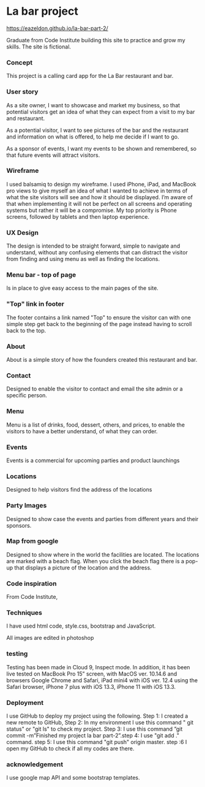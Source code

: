 # La bar project 
 https://eazeldon.github.io/la-bar-part-2/

Graduate from Code Institute building this site to practice and grow my skills. The site is fictional.


### Concept

This project is a calling card app for the La Bar restaurant and bar.

### User story 

As a site owner, I want to showcase and market my business, so that potential visitors get an idea of what they can expect from a visit 
to my bar and restaurant.

As a potential visitor, I want to see pictures of the bar and the restaurant and information on what is offered, to
help me decide if I want to go.

As a sponsor of events, I want my events to be shown and remembered, so that future events will attract visitors. 

### Wireframe

I used balsamiq to design my wireframe. I used iPhone, iPad, and MacBook pro views to give myself an idea of what I wanted to achieve in terms 
of what the site visitors will see and how it should be displayed. I’m aware of that when implementing it will not be perfect on all screens and 
operating systems but rather it will be a compromise. My top priority is  Phone screens, followed by tablets and then laptop experience.

### UX Design

The design is intended to be straight forward, simple to navigate and understand, without any confusing elements 
that can distract the visitor from finding and using menu as well as finding the locations.

### Menu bar - top of page

Is in place to give easy access to the main pages of the site.

### "Top" link in footer

The footer contains a link named "Top" to ensure the visitor can with one simple step get back to the beginning of
the page instead having to scroll back to the top.

### About

About is a simple story of how the founders created this restaurant and bar.  

### Contact

Designed to enable the visitor to contact  and email the site admin or a specific person. 

### Menu

Menu is a list of drinks, food, dessert, others, and prices, to
enable the visitors to have a better understand, of what they can order.
 
### Events

Events is a commercial for upcoming parties and product launchings

### Locations

Designed to help visitors find the address of the locations 

### Party Images

Designed to show case the events and parties from different years and their sponsors.


### Map from google

Designed to show where in the world the facilities are located.
The locations are marked with a beach flag. When you click the beach flag there is a pop-up that displays a picture of the location
and the address.

### Code inspiration

From Code Institute, 

### Techniques

I have used html code, style.css, bootstrap and JavaScript.

All images are edited in photoshop
 
### testing

Testing has been made in Cloud 9, Inspect mode. In addition, it has been live tested on MacBook Pro 15” screen, with MacOS ver. 10.14.6 and 
browsers Google Chrome and Safari, iPad mini4 with iOS ver. 12.4 using the Safari browser, iPhone 7 plus with iOS 13.3, iPhone 11 with iOS 13.3.

### Deployment

I use GitHub to deploy my project using the following. Step 1: I created a new remote to GitHub, Step 2: In my environment  I use this command " git status" or "git ls" to check my project. Step 3: I use this command ”git commit -m”Finished my project la bar part-2”.step 4: I use "git add ." command. step 5: I use this command "git push" origin master. step :6 I open my GitHub to check if all my codes are there.

### acknowledgement

I use google map API and some bootstrap templates. 
